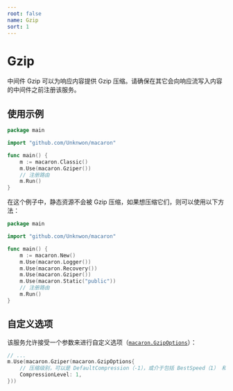 ```yaml
---
root: false
name: Gzip
sort: 1
---
```


# Gzip

中间件 Gzip 可以为响应内容提供 Gzip 压缩。请确保在其它会向响应流写入内容的中间件之前注册该服务。

## 使用示例

```go
package main

import "github.com/Unknwon/macaron"

func main() {
	m := macaron.Classic()
	m.Use(macaron.Gziper())
	// 注册路由
	m.Run()
}
```

在这个例子中，静态资源不会被 Gzip 压缩，如果想压缩它们，则可以使用以下方法：

```go
package main

import "github.com/Unknwon/macaron"

func main() {
	m := macaron.New()
	m.Use(macaron.Logger())
	m.Use(macaron.Recovery())
	m.Use(macaron.Gziper())
	m.Use(macaron.Static("public"))
	// 注册路由
	m.Run()
}
```

## 自定义选项

该服务允许接受一个参数来进行自定义选项（[`macaron.GzipOptions`](https://gowalker.org/github.com/Unknwon/macaron#GzipOptions)）：

```go
// ...
m.Use(macaron.Gziper(macaron.GzipOptions{
	// 压缩级别，可以是 DefaultCompression（-1），或介于包括 BestSpeed（1） 和 BestCompression（9） 在内，这两者之间的任意整数
	CompressionLevel: 1,
}))
```
